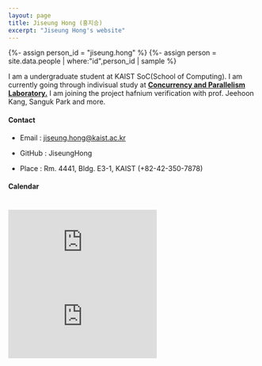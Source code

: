 ```yaml
---
layout: page
title: Jiseung Hong (홍지승)
excerpt: "Jiseung Hong's website"
---
```


{%- assign person_id = "jiseung.hong" %}
{%- assign person = site.data.people | where:"id",person_id | sample %}

I am a undergraduate student at KAIST SoC(School of Computing). I am currently going through indivisual study at **[Concurrency and Parallelism Laboratory.](https://cp.kaist.ac.kr)** I am joining the project hafnium verification with prof. Jeehoon Kang, Sanguk Park and more.


#### Contact

- Email : jiseung.hong@kaist.ac.kr

- GitHub : JiseungHong

- Place : Rm. 4441, Bldg. E3-1, KAIST (+82-42-350-7878)


#### Calendar

<div class="responsive-iframe-container big-container">
    <iframe src="https://calendar.google.com/calendar/embed?showTitle=0&amp;showPrint=0&amp;mode=WEEK&amp&amp;wkst=1&amp;bgcolor=%23FFFFFF&amp;src=jiseung.hong%40cp.kaist.ac.kr&amp;color=%23125A12&amp;ctz=Asia%2FSeoul" style="border-width:0; margin-top:15pt;" frameborder="0" scrolling="no"></iframe>
</div>
<div class="responsive-iframe-container small-container" style="height: 1000;">
    <iframe src="https://calendar.google.com/calendar/embed?showTitle=0&amp;showPrint=0&amp;mode=AGENDA&amp&amp;wkst=1&amp;bgcolor=%23FFFFFF&amp;src=jiseung.hong%40cp.kaist.ac.kr&amp;color=%23125A12&amp;ctz=Asia%2FSeoul" style="border-width:0" frameborder="0" scrolling="no"></iframe>
</div>
